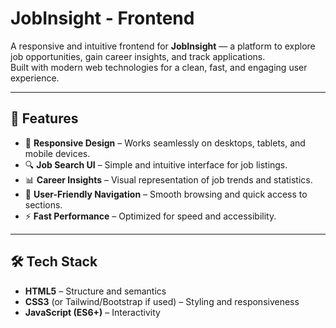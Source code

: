 # JobInsight - Frontend

A responsive and intuitive frontend for **JobInsight** — a platform to explore job opportunities, gain career insights, and track applications.  
Built with modern web technologies for a clean, fast, and engaging user experience.

---

## 🌟 Features
- 📱 **Responsive Design** – Works seamlessly on desktops, tablets, and mobile devices.
- 🔍 **Job Search UI** – Simple and intuitive interface for job listings.
- 📊 **Career Insights** – Visual representation of job trends and statistics.
- 🎯 **User-Friendly Navigation** – Smooth browsing and quick access to sections.
- ⚡ **Fast Performance** – Optimized for speed and accessibility.

---

## 🛠 Tech Stack
- **HTML5** – Structure and semantics
- **CSS3** (or Tailwind/Bootstrap if used) – Styling and responsiveness
- **JavaScript (ES6+)** – Interactivity
